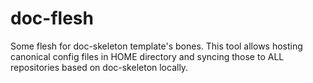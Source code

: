 # doc-flesh
Some flesh for doc-skeleton template's bones. This tool allows hosting canonical config files in HOME directory and syncing those to ALL repositories based on doc-skeleton locally.
